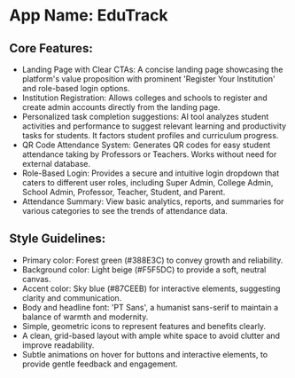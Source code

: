 # **App Name**: EduTrack

## Core Features:

- Landing Page with Clear CTAs: A concise landing page showcasing the platform's value proposition with prominent 'Register Your Institution' and role-based login options.
- Institution Registration: Allows colleges and schools to register and create admin accounts directly from the landing page.
- Personalized task completion suggestions: AI tool analyzes student activities and performance to suggest relevant learning and productivity tasks for students. It factors student profiles and curriculum progress.
- QR Code Attendance System: Generates QR codes for easy student attendance taking by Professors or Teachers. Works without need for external database.
- Role-Based Login: Provides a secure and intuitive login dropdown that caters to different user roles, including Super Admin, College Admin, School Admin, Professor, Teacher, Student, and Parent.
- Attendance Summary: View basic analytics, reports, and summaries for various categories to see the trends of attendance data.

## Style Guidelines:

- Primary color: Forest green (#388E3C) to convey growth and reliability.
- Background color: Light beige (#F5F5DC) to provide a soft, neutral canvas.
- Accent color: Sky blue (#87CEEB) for interactive elements, suggesting clarity and communication.
- Body and headline font: 'PT Sans', a humanist sans-serif to maintain a balance of warmth and modernity.
- Simple, geometric icons to represent features and benefits clearly.
- A clean, grid-based layout with ample white space to avoid clutter and improve readability.
- Subtle animations on hover for buttons and interactive elements, to provide gentle feedback and engagement.